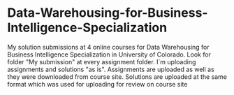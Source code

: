 # Data-Warehousing-for-Business-Intelligence-Specialization
My solution submissions at 4 online courses for Data Warehousing for Business Intelligence Specialization in University of Colorado.
Look for folder "My submission" at every assignment folder. I`m uploading assignments and solutions "as is". Assignments are uploaded as well as they were downloaded from course site. Solutions are uploaded at the same format which was used for uploading for review on course site

